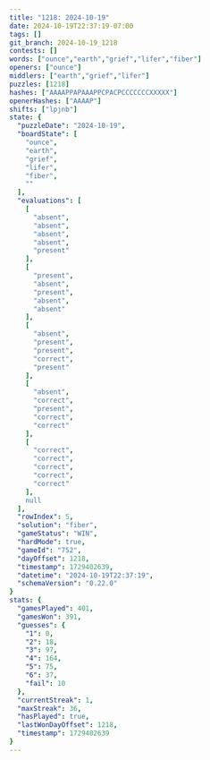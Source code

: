 ```yaml
---
title: "1218: 2024-10-19"
date: 2024-10-19T22:37:19-07:00
tags: []
git_branch: 2024-10-19_1218
contests: []
words: ["ounce","earth","grief","lifer","fiber"]
openers: ["ounce"]
middlers: ["earth","grief","lifer"]
puzzles: [1218]
hashes: ["AAAAPPAPAAAPPCPACPCCCCCCCXXXXX"]
openerHashes: ["AAAAP"]
shifts: ["lpjnb"]
state: {
  "puzzleDate": "2024-10-19",
  "boardState": [
    "ounce",
    "earth",
    "grief",
    "lifer",
    "fiber",
    ""
  ],
  "evaluations": [
    [
      "absent",
      "absent",
      "absent",
      "absent",
      "present"
    ],
    [
      "present",
      "absent",
      "present",
      "absent",
      "absent"
    ],
    [
      "absent",
      "present",
      "present",
      "correct",
      "present"
    ],
    [
      "absent",
      "correct",
      "present",
      "correct",
      "correct"
    ],
    [
      "correct",
      "correct",
      "correct",
      "correct",
      "correct"
    ],
    null
  ],
  "rowIndex": 5,
  "solution": "fiber",
  "gameStatus": "WIN",
  "hardMode": true,
  "gameId": "752",
  "dayOffset": 1218,
  "timestamp": 1729402639,
  "datetime": "2024-10-19T22:37:19",
  "schemaVersion": "0.22.0"
}
stats: {
  "gamesPlayed": 401,
  "gamesWon": 391,
  "guesses": {
    "1": 0,
    "2": 18,
    "3": 97,
    "4": 164,
    "5": 75,
    "6": 37,
    "fail": 10
  },
  "currentStreak": 1,
  "maxStreak": 36,
  "hasPlayed": true,
  "lastWonDayOffset": 1218,
  "timestamp": 1729402639
}
---
```

<!-- more -->
